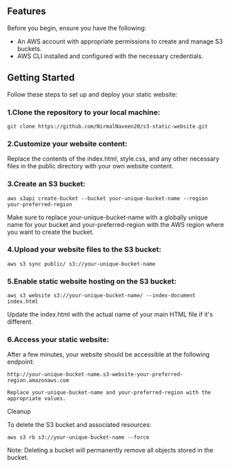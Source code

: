 
## Features

Before you begin, ensure you have the following:

- An AWS account with appropriate permissions to create and manage S3 buckets.
- AWS CLI installed and configured with the necessary credentials.

## Getting Started

Follow these steps to set up and deploy your static website:

### 1.Clone the repository to your local machine:

```
git clone https://github.com/NirmalNaveen20/s3-static-website.git
```

### 2.Customize your website content:

Replace the contents of the index.html, style.css, and any other necessary files in the public directory with your own website content.

### 3.Create an S3 bucket:
```
aws s3api create-bucket --bucket your-unique-bucket-name --region your-preferred-region
```

Make sure to replace your-unique-bucket-name with a globally unique name for your bucket and your-preferred-region with the AWS region where you want to create the bucket.

### 4.Upload your website files to the S3 bucket:
```
aws s3 sync public/ s3://your-unique-bucket-name
```

### 5.Enable static website hosting on the S3 bucket:


```
aws s3 website s3://your-unique-bucket-name/ --index-document index.html
```
Update the index.html with the actual name of your main HTML file if it's different.

### 6.Access your static website:

After a few minutes, your website should be accessible at the following endpoint:



    http://your-unique-bucket-name.s3-website-your-preferred-region.amazonaws.com

    Replace your-unique-bucket-name and your-preferred-region with the appropriate values.


Cleanup

To delete the S3 bucket and associated resources:

```
aws s3 rb s3://your-unique-bucket-name --force
```

Note: Deleting a bucket will permanently remove all objects stored in the bucket.
